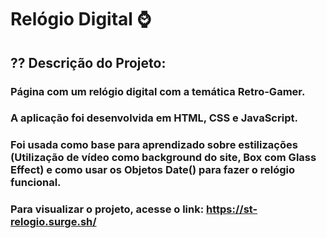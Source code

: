 <h1> Relógio Digital ⌚ </h1>


## ?? Descrição do Projeto:


### Página com um relógio digital com a temática Retro-Gamer.
### A aplicação foi desenvolvida em HTML, CSS e JavaScript.
### Foi usada como base para aprendizado sobre estilizações (Utilização de vídeo como background do site, Box com Glass Effect) e como usar os Objetos Date() para fazer o relógio funcional.

### Para visualizar o projeto, acesse o link: https://st-relogio.surge.sh/

